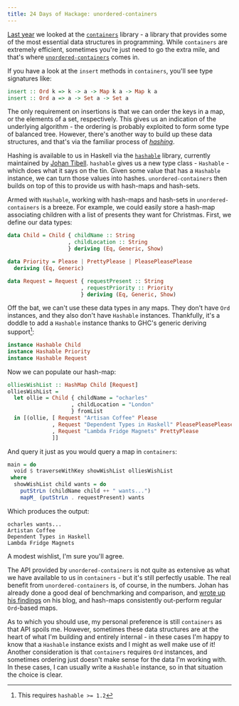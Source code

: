 ```yaml
---
title: 24 Days of Hackage: unordered-containers
---
```


[Last year](/posts/2012-12-06-containers.html) we looked at the
[`containers`](http://hackage.haskell.org/package/containers) library - a
library that provides some of the most essential data structures in
programming. While `containers` are extremely efficient, sometimes you're just
need to go the extra mile, and that's where
[`unordered-containers`](http://hackage.haskell.org/package/unordered-containers)
comes in.

If you have a look at the `insert` methods in `containers`, you'll see type
signatures like:

```haskell
insert :: Ord k => k -> a -> Map k a -> Map k a
insert :: Ord a => a -> Set a -> Set a
```

The only requirement on insertions is that we can order the keys in a map, or
the elements of a set, respectively. This gives us an indication of the
underlying algorithm - the ordering is probably exploited to form some type of
balanced tree. However, there's another way to build up these data structures,
and that's via the familiar process of
[*hashing*](https://en.wikipedia.org/wiki/Hash_function).

Hashing is available to us in Haskell via the
[`hashable`](http://hackage.haskell.org/package/hashable) library, currently
maintained by [Johan Tibell](http://blog.johantibell.com/). `hashable` gives us
a new type class - `Hashable` - which does what it says on the tin. Given some
value that has a `Hashable` instance, we can turn those values into
hashes. `unordered-containers` then builds on top of this to provide us with
hash-maps and hash-sets.

Armed with `Hashable`, working with hash-maps and hash-sets in
`unordered-containers` is a breeze. For example, we could easily store a
hash-map associating children with a list of presents they want for
Christmas. First, we define our data types:

```haskell
data Child = Child { childName :: String
                   , childLocation :: String
                   } deriving (Eq, Generic, Show)

data Priority = Please | PrettyPlease | PleasePleasePlease
  deriving (Eq, Generic)

data Request = Request { requestPresent :: String
                       , requestPriority :: Priority
                       } deriving (Eq, Generic, Show)
```

Off the bat, we can't use these data types in any maps. They don't have `Ord`
instances, and they also don't have `Hashable` instances. Thankfully, it's a
doddle to add a `Hashable` instance thanks to GHC's generic deriving
support[^1]:

[^1]: This requires `hashable >= 1.2`

```haskell
instance Hashable Child
instance Hashable Priority
instance Hashable Request
```

Now we can populate our hash-map:

```haskell
olliesWishList :: HashMap Child [Request]
olliesWishList =
  let ollie = Child { childName = "ocharles"
                    , childLocation = "London"
                    } fromList
  in [(ollie, [ Request "Artisan Coffee" Please
              , Request "Dependent Types in Haskell" PleasePleasePlease
              , Request "Lambda Fridge Magnets" PrettyPlease
              ]]
```

And query it just as you would query a map in `containers`:

```haskell
main = do
  void $ traverseWithKey showWishList olliesWishList
 where
  showWishList child wants = do
    putStrLn (childName child ++ " wants...")
    mapM_ (putStrLn . requestPresent) wants
```

Which produces the output:

```
ocharles wants...
Artistan Coffee
Dependent Types in Haskell
Lambda Fridge Magnets
```

A modest wishlist, I'm sure you'll agree.

The API provided by `unordered-containers` is not quite as extensive as what we
have available to us in `containers` - but it's still perfectly usable. The real
benefit from `unordered-containers` is, of course, in the numbers. Johan has
already done a good deal of benchmarking and comparison, and
[wrote up his findings](http://blog.johantibell.com/2012/03/announcing-unordered-containers-02.html)
on his blog, and hash-maps consistently out-perform regular `Ord`-based maps.

As to which you should use, my personal preference is still `containers` as that
API spoils me. However, sometimes these data structures are at the heart of what
I'm building and entirely internal - in these cases I'm happy to know that a
`Hashable` instance exists and I might as well make use of it! Another
consideration is that `containers` requires `Ord` instances, and sometimes
ordering just doesn't make sense for the data I'm working with. In these cases,
I can usually write a `Hashable` instance, so in that situation the choice is
clear.
